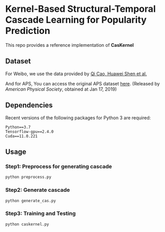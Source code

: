# Kernel-Based Structural-Temporal Cascade Learning for Popularity Prediction
This repo provides a reference implementation of **CasKernel**

[comment]: <> ([comment]: <> &#40;>  Quantifying the Scientific Impact via Heterogeneous Dynamical Graph Neural Network  &#41;)

[comment]: <> ([comment]: <> &#40;>  [Xovee Xu]&#40;https://xovee.cn&#41;, Fan Zhou, Ce Li, Goce Trajcevski, Ting Zhong, and Kunpeng Zhang &#41;)

[comment]: <> ([comment]: <> &#40;>  Submitted for review  &#41;)

## Dataset

For Weibo, we use the data provided by [Qi Cao, Huawei Shen et al.](https://github.com/CaoQi92/DeepHawkes)

And for APS, You can access the original APS dataset [here](https://journals.aps.org/datasets). (Released by *American Physical Society*, obtained at Jan 17, 2019)

## Dependencies

Recent versions of the following packages for Python 3 are required:
```
Python==3.7
Tensorflow-gpu==2.4.0
Cuda==11.0.221
```

## Usage

### Step1: Preprocess for generating cascade

```
python preprocess.py
```

### Step2: Generate cascade

```
python generate_cas.py
```

### Step3: Training and Testing

```
python caskernel.py
```


